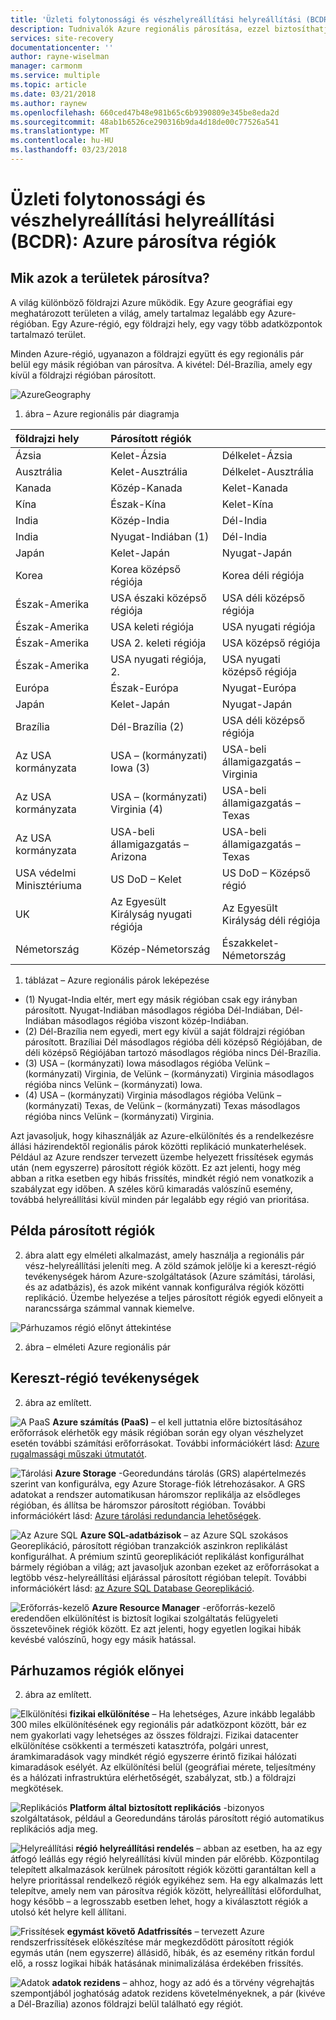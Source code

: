 ```yaml
---
title: 'Üzleti folytonossági és vészhelyreállítási helyreállítási (BCDR): Azure-régiókat párosítva |} Microsoft Docs'
description: Tudnivalók Azure regionális párosítása, ezzel biztosíthatja, hogy alkalmazások rugalmas data center esetén.
services: site-recovery
documentationcenter: ''
author: rayne-wiselman
manager: carmonm
ms.service: multiple
ms.topic: article
ms.date: 03/21/2018
ms.author: raynew
ms.openlocfilehash: 660ced47b48e981b65c6b9390809e345be8eda2d
ms.sourcegitcommit: 48ab1b6526ce290316b9da4d18de00c77526a541
ms.translationtype: MT
ms.contentlocale: hu-HU
ms.lasthandoff: 03/23/2018
---
```

# <a name="business-continuity-and-disaster-recovery-bcdr-azure-paired-regions"></a>Üzleti folytonossági és vészhelyreállítási helyreállítási (BCDR): Azure párosítva régiók

## <a name="what-are-paired-regions"></a>Mik azok a területek párosítva?

A világ különböző földrajzi Azure működik. Egy Azure geográfiai egy meghatározott területen a világ, amely tartalmaz legalább egy Azure-régióban. Egy Azure-régió, egy földrajzi hely, egy vagy több adatközpontok tartalmazó terület.

Minden Azure-régió, ugyanazon a földrajzi együtt és egy regionális pár belül egy másik régióban van párosítva. A kivétel: Dél-Brazília, amely egy kívül a földrajzi régióban párosított.

![AzureGeography](./media/best-practices-availability-paired-regions/GeoRegionDataCenter.png)

1. ábra – Azure regionális pár diagramja

| földrajzi hely | Párosított régiók |  |
|:--- |:--- |:--- |
| Ázsia |Kelet-Ázsia |Délkelet-Ázsia |
| Ausztrália |Kelet-Ausztrália |Délkelet-Ausztrália |
| Kanada |Közép-Kanada |Kelet-Kanada |
| Kína |Észak-Kína |Kelet-Kína|
| India |Közép-India |Dél-India |
| India |Nyugat-Indiában (1) |Dél-India |
| Japán |Kelet-Japán |Nyugat-Japán |
| Korea |Korea középső régiója |Korea déli régiója |
| Észak-Amerika |USA északi középső régiója |USA déli középső régiója |
| Észak-Amerika |USA keleti régiója |USA nyugati régiója |
| Észak-Amerika |USA 2. keleti régiója |USA középső régiója |
| Észak-Amerika |USA nyugati régiója, 2. |USA nyugati középső régiója |
| Európa |Észak-Európa |Nyugat-Európa |
| Japán |Kelet-Japán |Nyugat-Japán |
| Brazília |Dél-Brazília (2) |USA déli középső régiója |
| Az USA kormányzata |USA – (kormányzati) Iowa (3) |USA-beli államigazgatás – Virginia |
| Az USA kormányzata |USA – (kormányzati) Virginia (4) |USA-beli államigazgatás – Texas |
| Az USA kormányzata |USA-beli államigazgatás – Arizona |USA-beli államigazgatás – Texas |
| USA védelmi Minisztériuma |US DoD – Kelet |US DoD – Középső régió |
| UK |Az Egyesült Királyság nyugati régiója |Az Egyesült Királyság déli régiója |
| Németország |Közép-Németország |Északkelet-Németország |

1. táblázat – Azure regionális párok leképezése

- (1) Nyugat-India eltér, mert egy másik régióban csak egy irányban párosított. Nyugat-Indiában másodlagos régióba Dél-Indiában, Dél-Indiában másodlagos régióba viszont közép-Indiában.
- (2) Dél-Brazília nem egyedi, mert egy kívül a saját földrajzi régióban párosított. Brazíliai Dél másodlagos régióba déli középső Régiójában, de déli középső Régiójában tartozó másodlagos régióba nincs Dél-Brazília.
- (3) USA – (kormányzati) Iowa másodlagos régióba Velünk – (kormányzati) Virginia, de Velünk – (kormányzati) Virginia másodlagos régióba nincs Velünk – (kormányzati) Iowa.
- (4) USA – (kormányzati) Virginia másodlagos régióba Velünk – (kormányzati) Texas, de Velünk – (kormányzati) Texas másodlagos régióba nincs Velünk – (kormányzati) Virginia.


Azt javasoljuk, hogy kihasználják az Azure-elkülönítés és a rendelkezésre állási házirendektől regionális párok közötti replikáció munkaterhelések. Például az Azure rendszer tervezett üzembe helyezett frissítések egymás után (nem egyszerre) párosított régiók között. Ez azt jelenti, hogy még abban a ritka esetben egy hibás frissítés, mindkét régió nem vonatkozik a szabályzat egy időben. A széles körű kimaradás valószínű esemény, továbbá helyreállítási kívül minden pár legalább egy régió van prioritása.

## <a name="an-example-of-paired-regions"></a>Példa párosított régiók
2. ábra alatt egy elméleti alkalmazást, amely használja a regionális pár vész-helyreállítási jeleníti meg. A zöld számok jelölje ki a kereszt-régió tevékenységek három Azure-szolgáltatások (Azure számítási, tárolási, és az adatbázis), és azok miként vannak konfigurálva régiók közötti replikáció. Üzembe helyezése a teljes párosított régiók egyedi előnyeit a narancssárga számmal vannak kiemelve.

![Párhuzamos régió előnyt áttekintése](./media/best-practices-availability-paired-regions/PairedRegionsOverview2.png)

2. ábra – elméleti Azure regionális pár

## <a name="cross-region-activities"></a>Kereszt-régió tevékenységek
2. ábra az említett.

![A PaaS](./media/best-practices-availability-paired-regions/1Green.png) **Azure számítás (PaaS)** – el kell juttatnia előre biztosításához erőforrások elérhetők egy másik régióban során egy olyan vészhelyzet esetén további számítási erőforrásokat. További információkért lásd: [Azure rugalmassági műszaki útmutatót](resiliency/resiliency-technical-guidance.md).

![Tárolási](./media/best-practices-availability-paired-regions/2Green.png) **Azure Storage** -Georedundáns tárolás (GRS) alapértelmezés szerint van konfigurálva, egy Azure Storage-fiók létrehozásakor. A GRS adatokat a rendszer automatikusan háromszor replikálja az elsődleges régióban, és állítsa be háromszor párosított régióban. További információkért lásd: [Azure tárolási redundancia lehetőségek](storage/common/storage-redundancy.md).

![Az Azure SQL](./media/best-practices-availability-paired-regions/3Green.png) **Azure SQL-adatbázisok** – az Azure SQL szokásos Georeplikáció, párosított régióban tranzakciók aszinkron replikálást konfigurálhat. A prémium szintű georeplikációt replikálást konfigurálhat bármely régióban a világ; azt javasoljuk azonban ezeket az erőforrásokat a legtöbb vész-helyreállítási eljárással párosított régióban telepít. További információkért lásd: [az Azure SQL Database Georeplikáció](sql-database/sql-database-geo-replication-overview.md).

![Erőforrás-kezelő](./media/best-practices-availability-paired-regions/4Green.png) **Azure Resource Manager** -erőforrás-kezelő eredendően elkülönítést is biztosít logikai szolgáltatás felügyeleti összetevőinek régiók között. Ez azt jelenti, hogy egyetlen logikai hibák kevésbé valószínű, hogy egy másik hatással.

## <a name="benefits-of-paired-regions"></a>Párhuzamos régiók előnyei
2. ábra az említett.  

![Elkülönítési](./media/best-practices-availability-paired-regions/5Orange.png)
**fizikai elkülönítése** – Ha lehetséges, Azure inkább legalább 300 miles elkülönítésének egy regionális pár adatközpont között, bár ez nem gyakorlati vagy lehetséges az összes földrajzi. Fizikai datacenter elkülönítése csökkenti a természeti katasztrófa, polgári unrest, áramkimaradások vagy mindkét régió egyszerre érintő fizikai hálózati kimaradások esélyét. Az elkülönítési belül (geográfiai mérete, teljesítmény és a hálózati infrastruktúra elérhetőségét, szabályzat, stb.) a földrajzi megkötések.  

![Replikációs](./media/best-practices-availability-paired-regions/6Orange.png)
**Platform által biztosított replikációs** -bizonyos szolgáltatások, például a Georedundáns tárolás párosított régió automatikus replikációs adja meg.

![Helyreállítási](./media/best-practices-availability-paired-regions/7Orange.png)
**régió helyreállítási rendelés** – abban az esetben, ha az egy átfogó leállás egy régió helyreállítási kívül minden pár előrébb. Központilag telepített alkalmazások kerülnek párosított régiók közötti garantáltan kell a helyre prioritással rendelkező régiók egyikéhez sem. Ha egy alkalmazás lett telepítve, amely nem van párosítva régiók között, helyreállítási előfordulhat, hogy később – a legrosszabb esetben lehet, hogy a kiválasztott régiók a utolsó két helyre kell állítani.

![Frissítések](./media/best-practices-availability-paired-regions/8Orange.png)
**egymást követő Adatfrissítés** – tervezett Azure rendszerfrissítések előkészítése már megkezdődött párosított régiók egymás után (nem egyszerre) állásidő, hibák, és az esemény ritkán fordul elő, a rossz logikai hibák hatásának minimalizálása érdekében frissítés.

![Adatok](./media/best-practices-availability-paired-regions/9Orange.png)
**adatok rezidens** – ahhoz, hogy az adó és a törvény végrehajtás szempontjából joghatóság adatok rezidens követelményeknek, a pár (kivéve a Dél-Brazília) azonos földrajzi belül található egy régiót.
